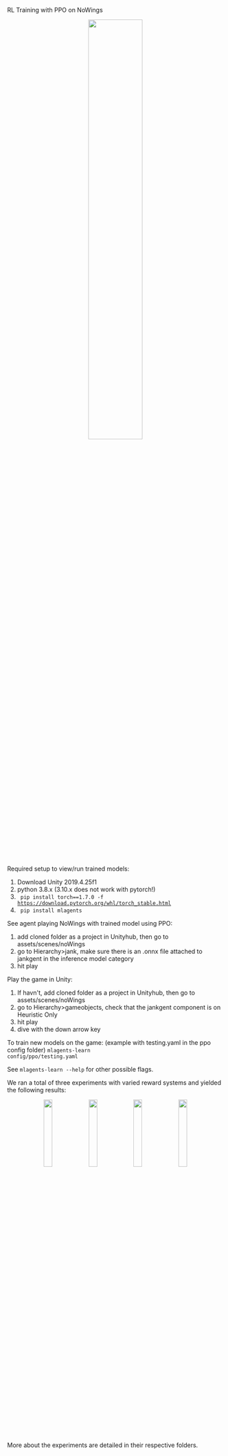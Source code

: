 RL Training with PPO on NoWings
<!-- <p align="center" width="100%">
  <img width="30%" src="https://github.com/iigindesign/rl-project-590/blob/Dev/images/pre.png">
  <img width="30%" src="https://github.com/iigindesign/rl-project-590/blob/Dev/images/jank.gif">
</p> -->
<p align="center" width="100%">
  <img width="50%" src="https://github.com/iigindesign/rl-project-590/blob/Dev/images/run26gif.gif">
</p>

Required setup to view/run trained models:
1. Download Unity 2019.4.25f1
2. python 3.8.x (3.10.x does not work with pytorch!)
3. <code> pip install torch==1.7.0 -f https://download.pytorch.org/whl/torch_stable.html </code>
4. <code> pip install mlagents </code>

See agent playing NoWings with trained model using PPO:
1. add cloned folder as a project in Unityhub, then go to assets/scenes/noWings
2. go to Hierarchy>jank, make sure there is an .onnx file attached to jankgent in the inference model category
3. hit play

Play the game in Unity:
1. If havn't, add cloned folder as a project in Unityhub, then go to assets/scenes/noWings
2. go to Hierarchy>gameobjects, check that the jankgent component is on Heuristic Only
3. hit play
4. dive with the down arrow key

To train new models on the game: (example with testing.yaml in the ppo config folder)
<code>mlagents-learn config/ppo/testing.yaml</code>

See <code>mlagents-learn --help</code> for other possible flags.

We ran a total of three experiments with varied reward systems and yielded the following results: 
<p align="center" width="100%">
  <img width="20%" src="https://github.com/iigindesign/rl-project-590/blob/Dev/images/run9.png">
  <img width="20%" src="https://github.com/iigindesign/rl-project-590/blob/Dev/images/run12.png">
  <img width="20%" src="https://github.com/iigindesign/rl-project-590/blob/Dev/images/run26.png">
  <img width="20%" src="https://github.com/iigindesign/rl-project-590/blob/Dev/images/combined.png">

</p>
More about the experiments are detailed in their respective folders.
